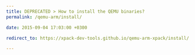 ```yaml
---
title: DEPRECATED > How to install the QEMU binaries?
permalink: /qemu-arm/install/

date: 2015-09-04 17:03:00 +0300

redirect_to: https://xpack-dev-tools.github.io/qemu-arm-xpack/install/

---
```

